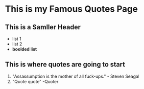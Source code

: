 # This is my Famous Quotes Page

## This is a Samller Header

* list 1
* list 2
* **boolded list**

## This is where quotes are going to start

1. "Assassumption is the mother of all fuck-ups." - Steven Seagal
2. "Quote quote" -Quoter
